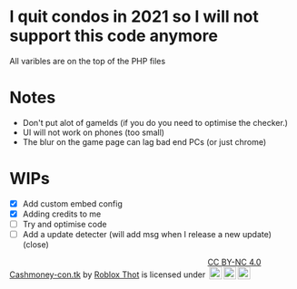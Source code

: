 # I quit condos in 2021 so I will not support this code anymore 

All varibles are on the top of the PHP files

# Notes
* Don't put alot of gameIds (if you do you need to optimise the checker.)
* UI will not work on phones (too small)
* The blur on the game page can lag bad end PCs (or just chrome)

# WIPs
- [x] Add custom embed config
- [x] Adding credits to me
- [ ] Try and optimise code
- [ ] Add a update detecter (will add msg when I release a new update) (close)

<p xmlns:cc="http://creativecommons.org/ns#" xmlns:dct="http://purl.org/dc/terms/"><a property="dct:title" rel="cc:attributionURL" href="https://github.com/Roblox-Thot/cashmoney-con.tk">Cashmoney-con.tk</a> by <a rel="cc:attributionURL dct:creator" property="cc:attributionName" href="https://github.com/Roblox-Thot">Roblox Thot</a> is licensed under <a href="http://creativecommons.org/licenses/by-nc/4.0/?ref=chooser-v1" target="_blank" rel="license noopener noreferrer" style="display:inline-block;">CC BY-NC 4.0<br><img style="height:22px!important;margin-left:3px;vertical-align:text-bottom;" src="https://mirrors.creativecommons.org/presskit/icons/cc.svg?ref=chooser-v1"><img style="height:22px!important;margin-left:3px;vertical-align:text-bottom;" src="https://mirrors.creativecommons.org/presskit/icons/by.svg?ref=chooser-v1"><img style="height:22px!important;margin-left:3px;vertical-align:text-bottom;" src="https://mirrors.creativecommons.org/presskit/icons/nc.svg?ref=chooser-v1"></a></p>
